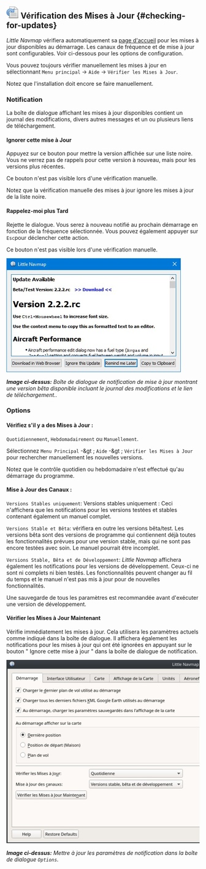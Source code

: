 ## ![Checking for Updates](../images/icons/revert.png "Checking for Updates") Vérification des Mises à Jour {#checking-for-updates}

_Little Navmap_ vérifiera automatiquement sa [page d'accueil](https://albar965.github.io/) pour les mises à jour disponibles au démarrage. Les canaux de fréquence et de mise à jour sont configurables. Voir ci-dessous pour les options de configuration.

Vous pouvez toujours vérifier manuellement les mises à jour en sélectionnant `Menu principal` -&gt; `Aide` -&gt; `Vérifier les Mises à Jour`.

Notez que l'installation doit encore se faire manuellement.

### Notification

La boîte de dialogue affichant les mises à jour disponibles contient un journal des modifications, divers autres messages et un ou plusieurs liens de téléchargement.

#### Ignorer cette mise à Jour
Appuyez sur ce bouton pour mettre la version affichée sur une liste noire. Vous ne verrez pas de rappels pour cette version à nouveau, mais pour les versions plus récentes.

Ce bouton n'est pas visible lors d'une vérification manuelle.

Notez que la vérification manuelle des mises à jour ignore les mises à jour de la liste noire.

#### Rappelez-moi plus Tard

Rejette le dialogue. Vous serez à nouveau notifié au prochain démarrage en fonction de la fréquence sélectionnée. Vous pouvez également appuyer sur `Esc`pour déclencher cette action.

Ce bouton n'est pas visible lors d'une vérification manuelle.

![Update Notification](../images/updatedialog.jpg "Update Notification")

_**Image ci-dessus:** Boîte de dialogue de notification de mise à jour montrant une version bêta disponible incluant le journal des modifications et le lien de téléchargement.._

### Options

#### Vérifiez s'il y a des Mises à Jour :
`Quotidiennement`, `Hebdomadairement` ou `Manuellement`.

Sélectionnez `Menu Principal` -&gt ; `Aide` -&gt ; `Vérifier les Mises à Jour` pour rechercher manuellement les nouvelles versions.

Notez que le contrôle quotidien ou hebdomadaire n'est effectué qu'au démarrage du programme.

#### Mise à Jour des Canaux :
`Versions Stables uniquement`: Versions stables uniquement : Ceci n'affichera que les notifications pour les versions testées et stables contenant également un manuel complet.

`Versions Stable et Bêta`: vérifiera en outre les versions bêta/test. Les versions bêta sont des versions de programme qui contiennent déjà toutes les fonctionnalités prévues pour une version stable, mais qui ne sont pas encore testées avec soin. Le manuel pourrait être incomplet.

`Versions Stable, Bêta et de Développement`: _Little Navmap_ affichera également les notifications pour les versions de développement. Ceux-ci ne sont ni complets ni bien testés. Les fonctionnalités peuvent changer au fil du temps et le manuel n'est pas mis à jour pour de nouvelles fonctionnalités.

Une sauvegarde de tous les paramètres est recommandée avant d'exécuter une version de développement.

#### Vérifier les Mises à Jour Maintenant
Vérifie immédiatement les mises à jour. Cela utilisera les paramètres actuels comme indiqué dans la boîte de dialogue. Il affichera également les notifications pour les mises à jour qui ont été ignorées en appuyant sur le bouton " Ignore cette mise à jour " dans la boîte de dialogue de notification.

![Update Options](../images/updateoptions_fr.jpg "Update Options")

_**Image ci-dessus:** Mettre à jour les paramètres de notification dans la boîte de dialogue  _`Options`_._
